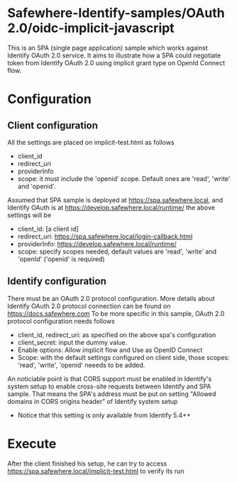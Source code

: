 # Safewhere-Identify-samples/OAuth 2.0/oidc-implicit-javascript
This is an SPA (single page application) sample which works against Identify OAuth 2.0 service. 
It aims to illustrate how a SPA could negotiate token from Identify OAuth 2.0 using implicit grant type on OpenId Connect flow.

# Configuration
## Client configuration
All the settings are placed on implicit-test.html as follows
- client_id
- redirect_uri
- providerInfo
- scope: it must include the 'openid' scope. Default ones are 'read', 'write' and 'openid'.

Assumed that SPA sample is deployed at https://spa.safewhere.local, and Identify OAuth is at https://develop.safewhere.local/runtime/ the above settings will be
- client_id: [a client id]
- redirect_uri: https://spa.safewhere.local/login-callback.html
- providerInfo: https://develop.safewhere.local/runtime/
- scope: specify scopes needed, default values are 'read', 'write' and 'openId' ('openid' is required)

## Identify configuration
There must be an OAuth 2.0 protocol configuration. More details about Identify OAuth 2.0 protocol connection can be found on https://docs.safewhere.com
To be more specific in this sample, OAuth 2.0 protocol configuration needs follows
- client_id, redirect_uri: as specified on the above spa's configuration
- client_secret: input the dummy value.
- Enable options: Allow implicit flow and Use as OpenID Connect
- Scope:  with the default settings configured on client side, those scopes: 'read', 'write', 'openid' neeeds to be added.

An noticiable point is that CORS support must be enabled in Identify's system setup to enable cross-site requests between Identify and SPA sample.
That means the SPA's address must be put on setting "Allowed domains in CORS origins header" of Identify system setup
* Notice that this setting is only available from Identify 5.4++ 

# Execute
After the client finished his setup, he can try to access https://spa.safewhere.local/implicit-test.html to verify its run

